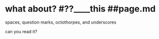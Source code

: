 # what   about? #??____this ##page.md

spaces, question marks, octothorpes, and underscores

can you read it?
